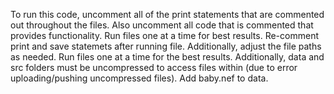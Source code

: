 To run this code, uncomment all of the print statements that are commented out throughout the files. Also uncomment all code that is commented that provides functionality. Run files one at a time for best results. Re-comment print and save statemets after running file. Additionally, adjust the file paths as needed. Run files one at a time for the best results.
Additionally, data and src folders must be uncompressed to access files within (due to error uploading/pushing uncompressed files). Add baby.nef to data.
